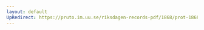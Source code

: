 ```yaml
---
layout: default
UpRedirect: https://pruto.im.uu.se/riksdagen-records-pdf/1868/prot-1868--ak--506/prot-1868--ak--506_008.pdf
---
```

